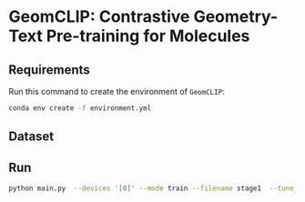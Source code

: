 # GeomCLIP: Contrastive Geometry-Text Pre-training for Molecules

## Requirements

Run this command to create the environment of `GeomCLIP`: 

```bash
conda env create -f environment.yml
```

## Dataset


## Run
```bash
python main.py  --devices '[0]' --mode train --filename stage1  --tune_gnn --batch_size 64 --max_epochs 30 --store_path ./all_checkpoints
```

